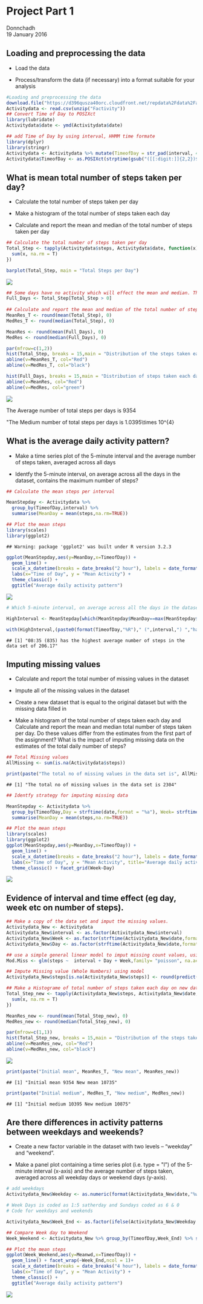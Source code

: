 # Project Part 1
Donnchadh  
19 January 2016  

## Loading and preprocessing the data

* Load the data  

* Process/transform the data (if necessary) into a format suitable for your analysis  


```r
#Loading and preprocessing the data
download.file("https://d396qusza40orc.cloudfront.net/repdata%2Fdata%2Factivity.zip",destfile = "Factivity", mode="wb")
Activitydata <- read.csv(unzip("Factivity"))
## Convert Time of Day to POSIXct
library(lubridate)
Activitydata$date <- ymd(Activitydata$date)

## add Time of Day by using interval, HHMM time formate
library(dplyr)
library(stringr)
Activitydata <- Activitydata %>% mutate(TimeofDay = str_pad(interval, 4, pad = "0"))
Activitydata$TimeofDay <- as.POSIXct(strptime(gsub("([[:digit:]]{2,2})$", ":\\1", Activitydata$TimeofDay),format = "%R"))
```

## What is mean total number of steps taken per day?

* Calculate the total number of steps taken per day

* Make a histogram of the total number of steps taken each day

* Calculate and report the mean and median of the total number of steps taken per day


```r
## Calculate the total number of steps taken per day
Total_Step <- tapply(Activitydata$steps, Activitydata$date, function(x){
  sum(x, na.rm = T)
})

barplot(Total_Step, main = "Total Steps per Day")
```

![](PA2_Template_files/figure-html/unnamed-chunk-2-1.png) 

```r
## Some days have no activity which will effect the mean and median. These should probably be removed??
Full_Days <- Total_Step[Total_Step > 0]
  
## Calculate and report the mean and median of the total number of steps taken per day
MeanRes_T <- round(mean(Total_Step), 0)
MedRes_T <- round(median(Total_Step), 0)

MeanRes <- round(mean(Full_Days), 0)
MedRes <- round(median(Full_Days), 0)

par(mfrow=c(1,2))
hist(Total_Step, breaks = 15,main = "Distribution of the steps taken each day (inc Missing)",col="orange")
abline(v=MeanRes_T, col="Red")
abline(v=MedRes_T, col="black")

hist(Full_Days, breaks = 15,main = "Distribution of steps taken each day",col="blue")
abline(v=MeanRes, col="Red")
abline(v=MedRes, col="green")
```

![](PA2_Template_files/figure-html/unnamed-chunk-2-2.png) 

The Average number of total steps per days is 9354

"The Medium number of total steps per days is 1.0395\times 10^{4}


## What is the average daily activity pattern?

* Make a time series plot of the 5-minute interval and the average number of steps taken, averaged across all days  

* Identfy the 5-minute interval, on average across all the days in the dataset, contains the maximum number of steps?


```r
## Calculate the mean steps per interval

MeanStepday <- Activitydata %>%
  group_by(TimeofDay,interval) %>% 
  summarise(MeanDay = mean(steps,na.rm=TRUE))

## Plot the mean steps 
library(scales)
library(ggplot2)
```

```
## Warning: package 'ggplot2' was built under R version 3.2.3
```

```r
ggplot(MeanStepday,aes(y=MeanDay,x=TimeofDay)) + 
  geom_line() + 
  scale_x_datetime(breaks = date_breaks("2 hour"), labels = date_format("%H:%M")) + 
  labs(x="Time of Day", y = "Mean Activity") + 
  theme_classic() +
  ggtitle("Average daily activity pattern")
```

![](PA2_Template_files/figure-html/unnamed-chunk-3-1.png) 

```r
# Which 5-minute interval, on average across all the days in the dataset, contains the maximum number of steps?

HighInterval <- MeanStepday[which(MeanStepday$MeanDay==max(MeanStepday$MeanDay)),]

with(HighInterval,(paste0(format(TimeofDay,"%R")," (",interval,") ","has the highest average number of steps in the data set of ",round(MeanDay,2))))
```

```
## [1] "08:35 (835) has the highest average number of steps in the data set of 206.17"
```

## Imputing missing values

* Calculate and report the total number of missing values in the dataset  

* Impute all of the missing values in the dataset  

* Create a new dataset that is equal to the original dataset but with the missing data filled in  

* Make a histogram of the total number of steps taken each day and Calculate and report the mean and median total number of steps taken per day. Do these values differ from the estimates from the first part of the assignment? What is the impact of imputing missing data on the estimates of the total daily number of steps?



```r
## Total Missing values
AllMissing <- sum(is.na(Activitydata$steps))

print(paste("The total no of missing values in the data set is", AllMissing))
```

```
## [1] "The total no of missing values in the data set is 2304"
```

```r
## Identfy strategy for imputing missing data 

MeanStepday <- Activitydata %>%
  group_by(TimeofDay,Day = strftime(date,format = "%a"), Week= strftime(Activitydata$date,format = "%U") ) %>% 
  summarise(MeanDay = mean(steps,na.rm=TRUE))

## Plot the mean steps 
library(scales)
library(ggplot2)
ggplot(MeanStepday,aes(y=MeanDay,x=TimeofDay)) + 
  geom_line() + 
  scale_x_datetime(breaks = date_breaks("2 hour"), labels = date_format("%H:%M")) + 
  labs(x="Time of Day", y = "Mean Activity", title="Average daily activity by weekday") + 
  theme_classic() + facet_grid(Week~Day)
```

![](PA2_Template_files/figure-html/unnamed-chunk-4-1.png) 


## Evidence of interval and time effect (eg day, week etc on number of steps).



```r
## Make a copy of the data set and imput the missing values.
Activitydata_New <- Activitydata
Activitydata_New$interval <- as.factor(Activitydata_New$interval)
Activitydata_New$Week <- as.factor(strftime(Activitydata_New$date,format = "%U"))
Activitydata_New$Day <- as.factor(strftime(Activitydata_New$date,format = "%a"))

## use a simple general linear model to imput missing count values, using day interval and week id.
Mod.Miss <- glm(steps ~  interval + Day + Week,family= "poisson", na.action= "na.omit",data = Activitydata_New )

## Impute Missing value (Whole Numbers) using model
Activitydata_New$steps[is.na(Activitydata_New$steps)] <- round(predict(Mod.Miss, newdata = Activitydata_New[is.na(Activitydata_New$steps),], type = "response"),0)

## Make a Histograme of total number of steps taken each day on new data set
Total_Step_new <- tapply(Activitydata_New$steps, Activitydata_New$date, function(x){
  sum(x, na.rm = T)
})

MeanRes_new <- round(mean(Total_Step_new), 0)
MedRes_new <- round(median(Total_Step_new), 0)

par(mfrow=c(1,1))
hist(Total_Step_new, breaks = 15,main = "Distribution of the steps taken each day (No Missing)",col="Green")
abline(v=MeanRes_new, col="Red")
abline(v=MedRes_new, col="black")
```

![](PA2_Template_files/figure-html/unnamed-chunk-5-1.png) 

```r
print(paste("Initial mean", MeanRes_T, "New mean", MeanRes_new))
```

```
## [1] "Initial mean 9354 New mean 10735"
```

```r
print(paste("Initial medium", MedRes_T, "New medium", MedRes_new))
```

```
## [1] "Initial medium 10395 New medium 10875"
```


## Are there differences in activity patterns between weekdays and weekends?

* Create a new factor variable in the dataset with two levels – “weekday” and “weekend”.

* Make a panel plot containing a time series plot (i.e. type = "l") of the 5-minute interval (x-axis) and the average number of steps taken, averaged across all weekday days or weekend days (y-axis).


```r
# add weekdays 
Activitydata_New$Weekday <- as.numeric(format(Activitydata_New$date,"%w"))

# Week Days is coded as 1:5 satherday and Sundays coded as 6 & 0
# Code for weekdays and weekends

Activitydata_New$Week_End <- as.factor(ifelse(Activitydata_New$Weekday >=1 & Activitydata_New$Weekday <= 5, "WeekDay","Weekend" ))

## Compare Week day to Weekend
Week_Weekend <- Activitydata_New %>% group_by(TimeofDay,Week_End) %>% summarise(Meanwd = mean(steps,na.rm=TRUE))

## Plot the mean steps 
ggplot(Week_Weekend,aes(y=Meanwd,x=TimeofDay)) + 
  geom_line() + facet_wrap(~Week_End,ncol = 1)+
  scale_x_datetime(breaks = date_breaks("4 hour"), labels = date_format("%H:%M")) + 
  labs(x="Time of Day", y = "Mean Activity") + 
  theme_classic() +
  ggtitle("Average daily activity pattern")
```

![](PA2_Template_files/figure-html/unnamed-chunk-6-1.png) 

